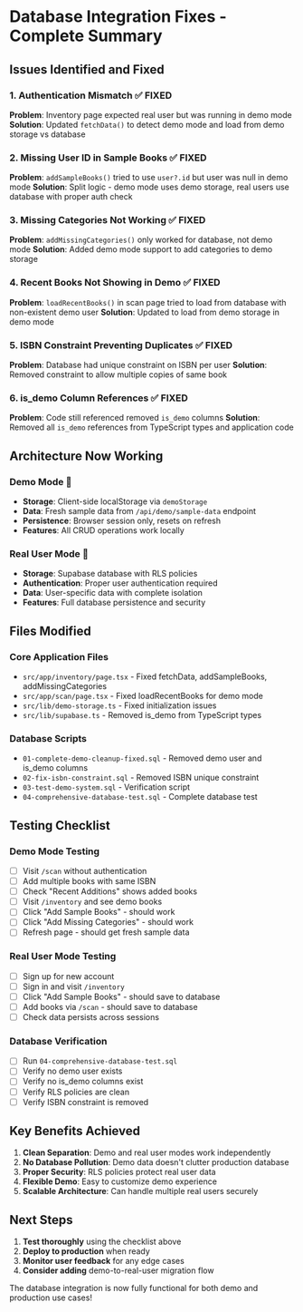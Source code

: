 # Database Integration Fixes - Complete Summary

## Issues Identified and Fixed

### 1. **Authentication Mismatch** ✅ FIXED
**Problem**: Inventory page expected real user but was running in demo mode
**Solution**: Updated `fetchData()` to detect demo mode and load from demo storage vs database

### 2. **Missing User ID in Sample Books** ✅ FIXED  
**Problem**: `addSampleBooks()` tried to use `user?.id` but user was null in demo mode
**Solution**: Split logic - demo mode uses demo storage, real users use database with proper auth check

### 3. **Missing Categories Not Working** ✅ FIXED
**Problem**: `addMissingCategories()` only worked for database, not demo mode
**Solution**: Added demo mode support to add categories to demo storage

### 4. **Recent Books Not Showing in Demo** ✅ FIXED
**Problem**: `loadRecentBooks()` in scan page tried to load from database with non-existent demo user
**Solution**: Updated to load from demo storage in demo mode

### 5. **ISBN Constraint Preventing Duplicates** ✅ FIXED
**Problem**: Database had unique constraint on ISBN per user
**Solution**: Removed constraint to allow multiple copies of same book

### 6. **is_demo Column References** ✅ FIXED
**Problem**: Code still referenced removed `is_demo` columns
**Solution**: Removed all `is_demo` references from TypeScript types and application code

## Architecture Now Working

### **Demo Mode** 🎯
- **Storage**: Client-side localStorage via `demoStorage`
- **Data**: Fresh sample data from `/api/demo/sample-data` endpoint
- **Persistence**: Browser session only, resets on refresh
- **Features**: All CRUD operations work locally

### **Real User Mode** 🔐
- **Storage**: Supabase database with RLS policies
- **Authentication**: Proper user authentication required
- **Data**: User-specific data with complete isolation
- **Features**: Full database persistence and security

## Files Modified

### Core Application Files
- `src/app/inventory/page.tsx` - Fixed fetchData, addSampleBooks, addMissingCategories
- `src/app/scan/page.tsx` - Fixed loadRecentBooks for demo mode
- `src/lib/demo-storage.ts` - Fixed initialization issues
- `src/lib/supabase.ts` - Removed is_demo from TypeScript types

### Database Scripts
- `01-complete-demo-cleanup-fixed.sql` - Removed demo user and is_demo columns
- `02-fix-isbn-constraint.sql` - Removed ISBN unique constraint
- `03-test-demo-system.sql` - Verification script
- `04-comprehensive-database-test.sql` - Complete database test

## Testing Checklist

### Demo Mode Testing
- [ ] Visit `/scan` without authentication
- [ ] Add multiple books with same ISBN
- [ ] Check "Recent Additions" shows added books
- [ ] Visit `/inventory` and see demo books
- [ ] Click "Add Sample Books" - should work
- [ ] Click "Add Missing Categories" - should work
- [ ] Refresh page - should get fresh sample data

### Real User Mode Testing  
- [ ] Sign up for new account
- [ ] Sign in and visit `/inventory`
- [ ] Click "Add Sample Books" - should save to database
- [ ] Add books via `/scan` - should save to database
- [ ] Check data persists across sessions

### Database Verification
- [ ] Run `04-comprehensive-database-test.sql`
- [ ] Verify no demo user exists
- [ ] Verify no is_demo columns exist
- [ ] Verify RLS policies are clean
- [ ] Verify ISBN constraint is removed

## Key Benefits Achieved

1. **Clean Separation**: Demo and real user modes work independently
2. **No Database Pollution**: Demo data doesn't clutter production database
3. **Proper Security**: RLS policies protect real user data
4. **Flexible Demo**: Easy to customize demo experience
5. **Scalable Architecture**: Can handle multiple real users securely

## Next Steps

1. **Test thoroughly** using the checklist above
2. **Deploy to production** when ready
3. **Monitor user feedback** for any edge cases
4. **Consider adding** demo-to-real-user migration flow

The database integration is now fully functional for both demo and production use cases!
